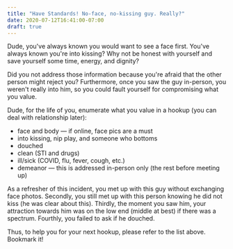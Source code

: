 ```yaml
---
title: "Have Standards! No-face, no-kissing guy. Really?"
date: 2020-07-12T16:41:00-07:00
draft: true
---
```


Dude, you've always known you would want to see a face first. You've always known you're into kissing? Why not be honest with yourself and save yourself some time, energy, and dignity?

Did you not address those information because you're afraid that the other person might reject you? Furthermore, once you saw the guy in-person, you weren't really into him, so you could fault yourself for compromising what you value.

Dude, for the life of you, enumerate what you value in a hookup (you can deal with relationship later):

* face and body — if online, face pics are a must
* into kissing, nip play, and someone who bottoms
* douched
* clean (STI and drugs)
* ill/sick (COVID, flu, fever, cough, etc.)
* demeanor — this is addressed in-person only (the rest before meeting up)


As a refresher of this incident, you met up with this guy without exchanging face photos. Secondly, you still met up with this person knowing he did not kiss (he was clear about this). Thirdly, the moment you saw him, your attraction towards him was on the low end (middle at best) if there was a spectrum. Fourthly, you failed to ask if he douched.


Thus, to help you for your next hookup, please refer to the list above. Bookmark it!